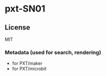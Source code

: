 # pxt-SN01

## License
MIT

### Metadata (used for search, rendering)
* for PXT/maker
* for PXT/microbit
